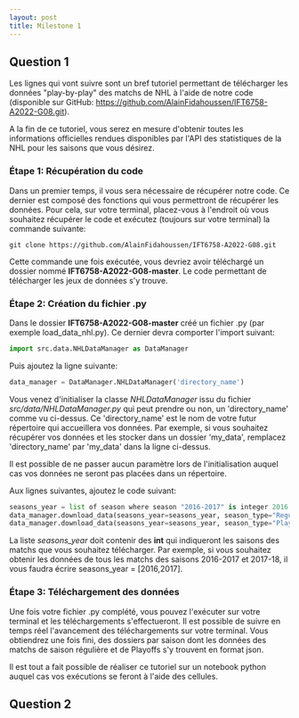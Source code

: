 ```yaml
---
layout: post
title: Milestone 1
---
```


## Question 1

Les lignes qui vont suivre sont un bref tutoriel permettant de télécharger les données "play-by-play" des matchs de NHL à l'aide de notre code (disponible sur GitHub: https://github.com/AlainFidahoussen/IFT6758-A2022-G08.git). 

A la fin de ce tutoriel, vous serez en mesure d'obtenir toutes les 
informations officielles rendues disponibles par l'API des statistiques de la NHL 
pour les saisons que vous désirez.

### Étape 1: Récupération du code

Dans un premier temps, il vous sera nécessaire de récupérer notre code. Ce dernier est composé des fonctions qui vous permettront de récupérer les données. Pour cela, sur votre terminal, placez-vous à l'endroit où vous souhaitez récupérer le code et exécutez (toujours sur votre terminal) la commande suivante:

```console
git clone https://github.com/AlainFidahoussen/IFT6758-A2022-G08.git
```
Cette commande une fois exécutée, vous devriez avoir téléchargé un dossier nommé **IFT6758-A2022-G08-master**. Le code permettant de télécharger les jeux de données s'y trouve. 

### Étape 2: Création du fichier .py 

Dans le dossier **IFT6758-A2022-G08-master** créé un fichier .py (par exemple load_data_nhl.py). Ce dernier devra comporter l'import suivant: 

```python
import src.data.NHLDataManager as DataManager
```
Puis ajoutez la ligne suivante: 

```python
data_manager = DataManager.NHLDataManager('directory_name')
```
Vous venez d'initialiser la classe *NHLDataManager* issu du fichier *src/data/NHLDataManager.py* qui peut prendre ou non, un 'directory_name' comme vu ci-dessus. Ce 'directory_name' est le nom de votre futur répertoire qui accueillera vos données. Par exemple, si vous souhaitez récupérer vos données et les stocker dans un dossier 'my_data', remplacez 'directory_name' par 'my_data' dans la ligne ci-dessus. 

Il est possible de ne passer aucun paramètre lors de l'initialisation auquel cas vos données ne seront pas placées dans un répertoire. 

Aux lignes suivantes, ajoutez le code suivant: 

```python
seasons_year = list of season where season "2016-2017" is integer 2016
data_manager.download_data(seasons_year=seasons_year, season_type="Regular")
data_manager.download_data(seasons_year=seasons_year, season_type="Playoffs")
```

La liste *seasons_year* doit contenir des **int** qui indiqueront les saisons des matchs que vous souhaitez télécharger. Par exemple, si vous souhaitez obtenir les données de tous les matchs des saisons 2016-2017 et 2017-18, il vous faudra écrire seasons_year = [2016,2017]. 

### Étape 3: Téléchargement des données

Une fois votre fichier .py complété, vous pouvez l'exécuter sur votre terminal et les téléchargements s'effectueront. Il est possible de suivre en temps réel l'avancement des téléchargements sur votre terminal. Vous obtiendrez une fois fini, des dossiers par saison dont les données des matchs de saison régulière et de Playoffs s'y trouvent en format json. 

Il est tout a fait possible de réaliser ce tutoriel sur un notebook python auquel cas vos exécutions se feront à l'aide des cellules. 



## Question 2



